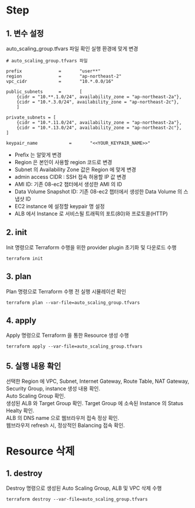 # Step

## 1. 변수 설정
auto_scaling_group.tfvars 파일 확인 
실행 환경에 맞게 변경  

```
# auto_scaling_group.tfvars 파일

prefix              =       "user**"
region              =       "ap-northeast-2"
vpc_cidr            =       "10.*.0.0/16"

public_subnets      =       [
    {cidr = "10.**.1.0/24", availability_zone = "ap-northeast-2a"},
    {cidr = "10.*.3.0/24", availability_zone = "ap-northeast-2c"},
    ]

private_subnets = [
    {cidr = "10.*.11.0/24", availability_zone = "ap-northeast-2a"},
    {cidr = "10.*.13.0/24", availability_zone = "ap-northeast-2c"},
]

keypair_name            =       "<<YOUR_KEYPAIR_NAME>>"

```

* Prefix 는 알맞게 변경
* Region 은 본인이 사용할 region 코드로 변경
* Subnet 의 Availability Zone 값은 Region 에 맞게 변경
* admin access CIDR : SSH 접속 허용할 IP 값 변경 
* AMI ID: 기존 08-ec2 챕터에서 생성한 AMI 의 ID
* Data Volume Snapshot ID: 기존 08-ec2 챕터에서 생성한 Data Volume 의 스냅샷 ID
* EC2 instance 에 설정할 keypair 명 설정
* ALB 에서 Instance 로 서비스될 트래픽의 포트(80)와 프로토콜(HTTP)

## 2. init  
Init 명령으로 Terraform 수행을 위한 provider plugin 초기화 및 다운로드 수행

```
terraform init
```

## 3. plan  
Plan 명령으로 Terraform 수행 전 실행 시뮬레이션 확인
```
terraform plan --var-file=auto_scaling_group.tfvars
```  

## 4. apply  
Apply 명령으로 Terraform 을 통한 Resource 생성 수행
```
terraform apply --var-file=auto_scaling_group.tfvars
```  

## 5. 실행 내용 확인
선택한 Region 에 VPC, Subnet, Internet Gateway, Route Table, NAT Gateway, Security Group, instance 생성 내용 확인.    
Auto Scaling Group 확인.  
생성된 ALB 와 Target Group 확인. Target Group 에 소속된 Instance 의 Status Healty 확인.  
ALB 의 DNS name 으로 웹브라우저 접속 정상 확인.  
웹브라우저 refresh 시, 정상적인 Balancing 접속 확인.  


# Resource 삭제

## 1. destroy
Destroy 명령으로 생성된 Auto Scaling Group, ALB 및 VPC 삭제 수행
```
terraform destroy --var-file=auto_scaling_group.tfvars
```
